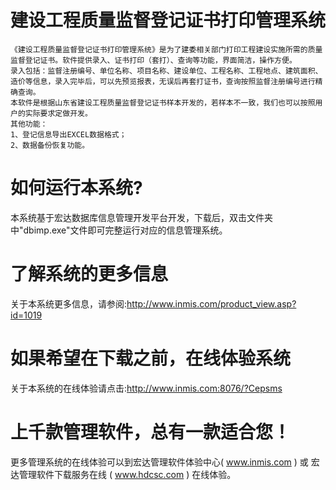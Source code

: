 # 建设工程质量监督登记证书打印管理系统

    《建设工程质量监督登记证书打印管理系统》是为了建委相关部门打印工程建设实施所需的质量监督登记证书。软件提供录入、证书打印（套打）、查询等功能，界面简洁，操作方便。  
    录入包括：监督注册编号、单位名称、项目名称、建设单位、工程名称、工程地点、建筑面积、造价等信息，录入完毕后，可以先预览报表，无误后再套打证书，查询按照监督注册编号进行精确查询。  
    本软件是根据山东省建设工程质量监督登记证书样本开发的，若样本不一致，我们也可以按照用户的实际要求定做开发。  
    其他功能：  
    1、登记信息导出EXCEL数据格式；  
    2、数据备份恢复功能。  

# 如何运行本系统?

本系统基于宏达数据库信息管理开发平台开发，下载后，双击文件夹中"dbimp.exe"文件即可完整运行对应的信息管理系统。

# 了解系统的更多信息

关于本系统更多信息，请参阅:http://www.inmis.com/product_view.asp?id=1019

# 如果希望在下载之前，在线体验系统

关于本系统的在线体验请点击:http://www.inmis.com:8076/?Cepsms

# 上千款管理软件，总有一款适合您！

更多管理系统的在线体验可以到宏达管理软件体验中心( www.inmis.com ) 或 宏达管理软件下载服务在线 ( www.hdcsc.com ) 在线体验。

